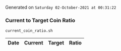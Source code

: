 Generated on `Saturday 02-October-2021 at 00:31:22`

### Current to Target Coin Ratio
`current_coin_ratio.sh`

Date|Current|Target|Ratio
---|---|---|---
